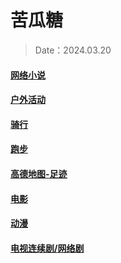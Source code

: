 # 苦瓜糖

> Date：2024.03.20

#### [网络小说](./Fiction.md)

#### [户外活动](./Outdoor-activities.md)

#### [骑行](./Ride.md)

#### [跑步](./Run.md)

#### [高德地图-足迹](./Footprints.md)

#### [电影](./Film.md)

#### [动漫](./Animation.md)

#### [电视连续剧/网络剧](./TV-series.md)
